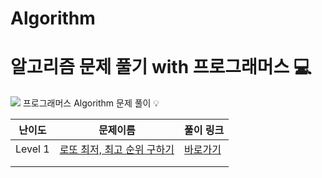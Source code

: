 # Algorithm

# 알고리즘 문제 풀기 with 프로그래머스 💻 

<img src="https://img.shields.io/badge/javascript-F7DF1E?style=for-the-badge&logo=#E34F26&logoColor=black"> 프로그래머스 Algorithm 문제 풀이 💡

| 난이도  | 문제이름                                                     | 풀이 링크                                                    |
| ------- | ------------------------------------------------------------ | ------------------------------------------------------------ |
| Level 1 | [로또 최저, 최고 순위 구하기](https://programmers.co.kr/learn/courses/30/lessons/77484?language=javascript) | [바로가기](https://github.com/rara-record/Algorithm/tree/main/lottos) |
|         |                                                              |                                                              |
|         |                                                              |                                                              |

